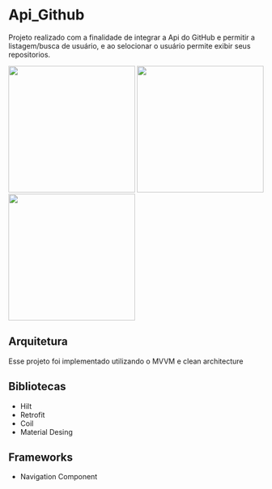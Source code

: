 # Api_Github

Projeto realizado com a finalidade de integrar a Api do GitHub e permitir a listagem/busca de usuário, e ao selocionar o usuário permite exibir seus repositorios.

<img src="https://github.com/italo-guimaraes/Api_Github/assets/4679315/2460a934-43bc-4a92-9239-a27adbaafcff" width="250">
<img src="https://github.com/italo-guimaraes/Api_Github/assets/4679315/5d5878ba-22e7-491f-b241-9ee90f7642f6" width="250">
<img src="https://github.com/italo-guimaraes/Api_Github/assets/4679315/cf536d36-910c-4d7f-b452-578fb5c7f1fa" width="250">

## Arquitetura

Esse projeto foi implementado utilizando o MVVM e clean architecture

## Bibliotecas

- Hilt
- Retrofit
- Coil
- Material Desing

## Frameworks

- Navigation Component
